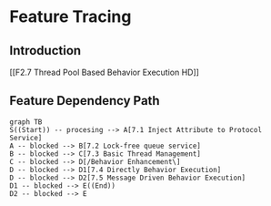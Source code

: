 Feature Tracing
===

## Introduction

[[F2.7 Thread Pool Based Behavior Execution HD]]

## Feature Dependency Path

```mermaid
graph TB
S((Start)) -- procesing --> A[7.1 Inject Attribute to Protocol Service]
A -- blocked --> B[7.2 Lock-free queue service]
B -- blocked --> C[7.3 Basic Thread Management]
C -- blocked --> D[/Behavior Enhancement\]
D -- blocked --> D1[7.4 Directly Behavior Execution]
D -- blocked --> D2[7.5 Message Driven Behavior Execution]
D1 -- blocked --> E((End))
D2 -- blocked --> E
```